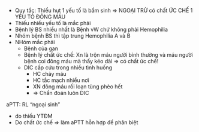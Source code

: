 - Quy tắc: Thiếu hụt 1 yếu tố là bẩm sinh => NGOẠI TRỪ có chất ỨC CHẾ 1 YẾU TỐ ĐÔNG MÁU  
- Thiếu nhiều yếu tố là mắc phải
- Bệnh lý BS nhiều nhất là Bệnh vW chứ không phải Hemophilia
- Nhóm bệnh BS thì tập trung Hemophilia A và B
- NHóm mắc phải
	- Bệnh của gan
	- Bệnh lý chất ức chế: Xn là trộn máu người bình thường và máu người bệnh coi đông máu mà thấy kéo dài => có chất ức chế!
	- DIC cấp cứu trong nhiều tình huống
		- HC chảy máu
		- HC tắc mạch nhiều nơi
		- XN đông máu rối loạn tùng phèo hết
		- => Chẩn đoán luôn DIC



aPTT: RL “ngoại sinh”
- do thiếu YTĐM
- Do chất ức chế => làm aPTT hỗn hợp để phân biệt


